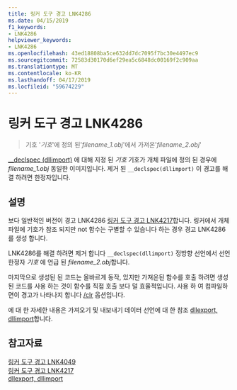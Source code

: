 ```yaml
---
title: 링커 도구 경고 LNK4286
ms.date: 04/15/2019
f1_keywords:
- LNK4286
helpviewer_keywords:
- LNK4286
ms.openlocfilehash: 43ed18808ba5ce632dd7dc7095f7bc30e4497ec9
ms.sourcegitcommit: 72583d30170d6ef29ea5c6848dc00169f2c909aa
ms.translationtype: MT
ms.contentlocale: ko-KR
ms.lasthandoff: 04/17/2019
ms.locfileid: "59674229"
---
```

# <a name="linker-tools-warning-lnk4286"></a>링커 도구 경고 LNK4286

> 기호 '*기호*'에 정의 된'*filename_1.obj*'에서 가져온'*filename_2.obj*'

[__declspec (dllimport)](../../cpp/dllexport-dllimport.md) 에 대해 지정 된 *기호* 기호가 개체 파일에 정의 된 경우에 *filename_1.obj* 동일한 이미지입니다. 제거 된 `__declspec(dllimport)` 이 경고를 해결 하려면 한정자입니다.

## <a name="remarks"></a>설명

보다 일반적인 버전이 경고 LNK4286 [링커 도구 경고 LNK4217](linker-tools-warning-lnk4217.md)합니다. 링커에서 개체 파일에 기호가 참조 되지만 not 함수는 구별할 수 있습니다 하는 경우 경고 LNK4286를 생성 합니다.

LNK4286를 해결 하려면 제거 합니다 `__declspec(dllimport)` 정방향 선언에서 선언 한정자 *기호* 에 언급 된 *filename_2.obj*합니다.

마지막으로 생성된 된 코드는 올바르게 동작, 있지만 가져온된 함수를 호출 하려면 생성 된 코드를 사용 하는 것이 함수를 직접 호출 보다 덜 효율적입니다. 사용 하 여 컴파일하면이 경고가 나타나지 합니다 [/clr](../../build/reference/clr-common-language-runtime-compilation.md) 옵션입니다.

에 대 한 자세한 내용은 가져오기 및 내보내기 데이터 선언에 대 한 참조 [dllexport, dllimport](../../cpp/dllexport-dllimport.md)합니다.

## <a name="see-also"></a>참고자료

[링커 도구 경고 LNK4049](linker-tools-warning-lnk4049.md) \
[링커 도구 경고 LNK4217](linker-tools-warning-lnk4217.md) \
[dllexport, dllimport](../../cpp/dllexport-dllimport.md)